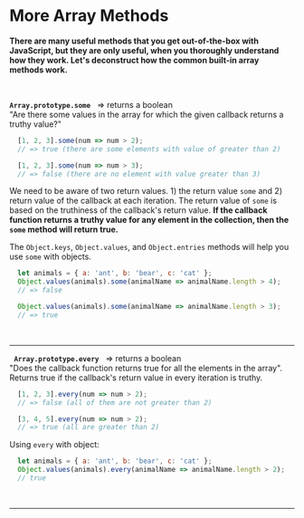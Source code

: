 # More Array Methods
**There are many useful methods that you get out-of-the-box with JavaScript, but they are only useful, when you thoroughly understand how they work. Let's deconstruct how the common built-in array methods work.**

&nbsp;

**`Array.prototype.some`**  &nbsp; => returns a boolean  
"Are there some values in the array for which the given callback returns a truthy value?"

```javascript
  [1, 2, 3].some(num => num > 2);
  // => true (there are some elements with value of greater than 2)

  [1, 2, 3].some(num => num > 3);
  // => false (there are no element with value greater than 3)
```

We need to be aware of two return values. 1) the return value `some` and 2) return value of the callback at each iteration. The return value of `some` is based on the truthiness of the callback's return value. **If the callback function returns a truthy value for any element in the collection, then the `some` method will return true.**

The `Object.keys`, `Object.values`, and `Object.entries` methods will help you use `some` with objects.
```javascript
  let animals = { a: 'ant', b: 'bear', c: 'cat' };
  Object.values(animals).some(animalName => animalName.length > 4);
  // => false

  Object.values(animals).some(animalName => animalName.length > 3);
  // => true
```
&nbsp;
***
&nbsp;
**`Array.prototype.every`** &nbsp; => returns a boolean  
"Does the callback function returns true for all the elements in the array".  
Returns true if the callback's return value in every iteration is truthy.
```javascript
  [1, 2, 3].every(num => num > 2);
  // => false (all of them are not greater than 2)

  [3, 4, 5].every(num => num > 2);
  // => true (all are greater than 2)
```

Using `every` with object:
```javascript
  let animals = { a: 'ant', b: 'bear', c: 'cat' };
  Object.values(animals).every(animalName => animalName.length > 2);
  // true
```
&nbsp;
***
&nbsp;